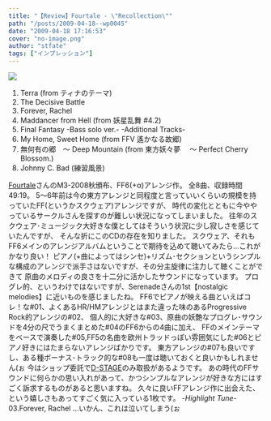 ```yaml
---
title: "【Review】Fourtale - \"Recollection\""
path: "/posts/2009-04-18--wp0045"
date: "2009-04-18 17:16:53"
cover: "no-image.png"
author: "stfate"
tags: ["インプレッション"]
---
```


<a href="http://featherogs.hp.infoseek.co.jp/recollection.shtml" target="_blank"><img src="http://featherogs.hp.infoseek.co.jp/banner.png"  /></a>
01. Terra (from ティナのテーマ)
02. The Decisive Battle
03. Forever, Rachel
04. Maddancer from Hell (from 妖星乱舞 #4.2)
05. Final Fantasy -Bass solo ver.-
-Additional Tracks-
06. My Home, Sweet Home (from FFV 遙かなる故郷)
07. 無何有の郷　～ Deep Mountain (from 東方妖々夢　 ～ Perfect Cherry Blossom.)
08. Johnny C. Bad (練習風景)

<!--more-->
<a href="http://featherogs.hp.infoseek.co.jp/" target="_blank">Fourtale</a>さんのM3-2008秋頒布、FF6(+α)アレンジ作。
全8曲、収録時間49:19。
5～6年前は今の東方アレンジと同程度と言っていいくらいの規模を持っていたFF(というかスクウェア)アレンジですが、
時代の変化とともに今ややっているサークルさんを探すのが難しい状況になってしまいました。
往年のスクウェア･ミュージック大好きな僕としてはそういう状況に少し寂しさを感じていたんですが、
そんな折にこのCDの存在を知りました。
スクウェア、それもFF6メインのアレンジアルバムということで期待を込めて聴いてみたら…これがかなり良い！
ピアノ(+曲によってはシンセ)+リズム･セクションというシンプルな構成のアレンジで派手さはないですが、その分主旋律に注力して聴くことができて
原曲のメロディの良さを十二分に活かしたサウンドになっています。
プログレ的、というわけではないですが、Serenadeさんの1st【nostalgic melodies】に近いものを感じましたね。
FF6でピアノが映える曲といえばコレ！な#01、よくあるHR/HMアレンジとはまた違った味のあるProgressive Rock的アレンジの#02、
個人的に大好きな#03、原曲の妖艶なプログレ･サウンドを4分の尺でうまくまとめた#04のFF6からの4曲に加え、
FFのメインテーマをベースで演奏した#05,FF5の名曲を欧州トラッドっぽい雰囲気にした#06とピアノ好きにはたまらないアレンジばかりです。
東方アレンジの#07も良いですし、ある種ボーナス･トラック的な#08も一度は聴いておくと良いかもしれません(ぉ
今はショップ委託で<a href="http://d-stage.com/shop/detail.php?seq=6984&kw=&focus=1&Joycartdstage=314e9eefb7fc64ae8f1c62d85fc3ff3a" target="_blank">D-STAGE</a>のみ取扱があるようです。
あの時代のFFサウンドに何らかの思い入れがあって、かつシンプルなアレンジが好きな方にはすごく訴求するものがあると思いますね。
久々に良いFFアレンジ作に出会えた、という嬉しさもあってすごく気に入っている1枚です。
<em>-Highlight Tune-</em>
03.Forever, Rachel
…いかん、これは泣いてしまう(ぉ
